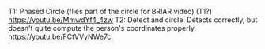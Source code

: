 T1: Phased Circle (flies part of the circle for BRIAR video) (T1?) https://youtu.be/MmwdYf4_4zw
T2: Detect and circle. Detects correctly, but doesn't quite compute the person's coordinates properly. https://youtu.be/FCtVVyNWe7c

